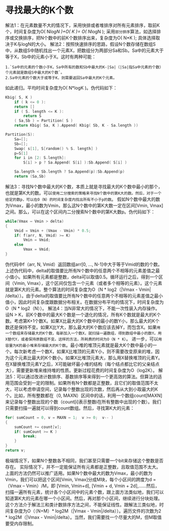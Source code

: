 # 寻找最大的K个数

解法1：在元素数量不大的情况下，采用快排或者堆排序对所有元素排序，取前K个，时间复杂度为O( N*logN )+O( K )= O( N*logN ); 采用`部分排序`算法，如选择排序或交换排序，把N个数中的前K个数排序出来，复杂度为O( N*K ); 具体选择取决于K与logN的大小。
解法2：按照快速排序的思路，假设N个数存储在数组S中，从数组S中随机找出一个元素X，把数组分为两部分Sa和Sb。Sa中的元素大于等于X，Sb中的元素小于X。这时有两种可能：

	1.`Sa中的元素的个数小于K，Sa中所有的数和Sb中最大的K-|Sa|（|Sa|指Sa中元素的个数）个元素就是数组S中最大的K个数`。
	2.Sa中元素的个数大于或等于K，则需要返回Sa中最大的K个元素。
如此递归。平均时间复杂度为O( N*logK )。伪代码如下：
```C++
Kbig( S, K )
 	if ( k <= 0 ):
  	return []
   	if ( S. length <= K ):
      	return S
   	( Sa,Sb ) = Partition( S )
   	return Kbig( Sa, K ).Append( Kbig( Sb, K - Sa.length ))

Partition(S):
    Sa=[];
    Sb=[];
    Swap( s[1], S[random() % S. length] )
    p=S[1]
    for i in [2: S.length]:
        S[i] > p ? Sa.Append( S[i] ):Sb.Append( S[i] )

    Sa.length < Sb.length ? Sa.Append(p):Sb.Append(p)
    return (Sa,Sb)
```
解法3：寻找N个数中最大的K个数，本质上就是寻找最大的K个数中最小的那个，也就是第K大的数。可以`使用二分搜索的策略来寻找N个数中的第K大的数。然后，对于一个给定的数p，可以在O（N）的时间复杂度内找出所有不小于p的数`。
	假如N个数中最大的数为Vmax，最小的数为Vmin，那么这N个数中的第K大数一定在区间[Vmin, Vmax]之间。那么，可以在这个区间内二分搜索N个数中的第K大数p。伪代码如下：

```C++
while(Vmax – Vmin > delta)
{
    Vmid = Vmin + (Vmax - Vmin) * 0.5;
    if( f(arr, N, Vmid) >= K)
        Vmin = Vmid;
    else
        Vmax = Vmid;
}
```
伪代码中f（arr, N, Vmid）返回数组arr[0, …, N-1]中大于等于Vmid的数的个数。
上述伪代码中，delta的取值要比所有N个数中的任意两个不相等的元素差值之最小值小。如果所有元素都是整数，delta可以取值0.5。循环运行之后，得到一个区间（Vmin, Vmax），这个区间仅包含一个元素（或者多个相等的元素）。这个元素就是第K大的元素。整个算法的时间复杂度为O（N * log2（|Vmax - Vmin| /delta））。由于delta的取值要比所有N个数中的任意两个不相等的元素差值之最小值小，因此时间复杂度跟数据分布相关。在数据分布平均的情况下，时间复杂度为O（N * log2（N））。
解法4：当N非常大的情况下，不能一次性装入内存操作。设N > K，前K个数中的最大K个数是一个退化的情况，所有K个数就是最大的K个数。考虑第K+1个数X。如果X比最大的K个数中的最小的数Y小，那么最大的K个数还是保持不变。如果X比Y大，那么最大的K个数应该去掉Y，而包含X。如果`用一个数组来存储最大的K个数，每新加入一个数X，就扫描一遍数组，得到数组中最小的数Y。用X替代Y，或者保持原数组不变。这样的方法，所耗费的时间为O（N * K）`。
进一步，可以`用容量为K的最小堆来存储最大的K个数`。最小堆的堆顶元素就是最大K个数中最小的一个。每次新考虑一个数X，如果X比堆顶的元素Y小，则不需要改变原来的堆，因为这个元素比最大的K个数小。如果X比堆顶元素大，那么用X替换堆顶的元素Y。在X替换堆顶元素Y之后，X可能破坏最小堆的结构（每个结点都比它的父亲结点大），需要更新堆来维持堆的性质。更新过程花费的时间复杂度为O（log2K）。
解法5：可以通过改进计数排序、基数排序等来得到一个更高效的算法。但算法的适用范围会受到一定的限制。如果所有N个数都是正整数，且它们的取值范围不太大，可以考虑申请空间，记录每个整数出现的次数，然后再从大到小取最大的K个。比如，所有整数都在（0, MAXN）区间中的话，利用一个数组count[MAXN]来记录每个整数出现的个数（count[i]表示整数i在所有整数中出现的个数）。我们只需要扫描一遍就可以得到count数组。然后，寻找第K大的元素：
```C++
for( sumCount = 0, v = MAXN – 1;  v >= 0;  v-- )
{
    sumCount += count[v];
    if( sumCount >= K )
        break;
	}
}
return v;
```
极端情况下，如果N个整数各不相同，我们甚至只需要一个bit来存储这个整数是否存在。
实际情况下，并不一定能保证所有元素都是正整数，且取值范围不太大。上面的方法仍然可以推广适用。如果N个数中最大的数为Vmax，最小的数为Vmin，我们可以把这个区间[Vmin, Vmax]分成M块，每个小区间的跨度为d =（Vmax – Vmin）/M，即 [Vmin, Vmin+d], [Vmin + d, Vmin + 2d],……然后，扫描一遍所有元素，统计各个小区间中的元素个数，跟上面方法类似地，我们可以知道第K大的元素在哪一个小区间。然后，再对那个小区间，继续进行分块处理。这个方法介于解法三和类计数排序方法之间，不能保证线性。跟解法三类似地，时间复杂度为O（（N+M）* log2M（|Vmax - Vmin|/delta））。遍历文件的次数为2 * log2M（|Vmax - Vmin|/delta）。当然，我们需要找一个尽量大的M，但M取值要受内存限制。